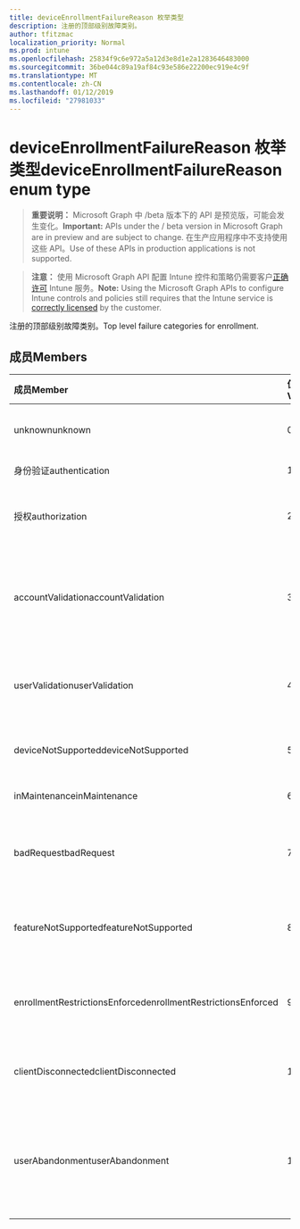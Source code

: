 ```yaml
---
title: deviceEnrollmentFailureReason 枚举类型
description: 注册的顶部级别故障类别。
author: tfitzmac
localization_priority: Normal
ms.prod: intune
ms.openlocfilehash: 25834f9c6e972a5a12d3e8d1e2a1283646483000
ms.sourcegitcommit: 36be044c89a19af84c93e586e22200ec919e4c9f
ms.translationtype: MT
ms.contentlocale: zh-CN
ms.lasthandoff: 01/12/2019
ms.locfileid: "27981033"
---
```

# <a name="deviceenrollmentfailurereason-enum-type"></a><span data-ttu-id="64e04-103">deviceEnrollmentFailureReason 枚举类型</span><span class="sxs-lookup"><span data-stu-id="64e04-103">deviceEnrollmentFailureReason enum type</span></span>

> <span data-ttu-id="64e04-104">**重要说明：** Microsoft Graph 中 /beta 版本下的 API 是预览版，可能会发生变化。</span><span class="sxs-lookup"><span data-stu-id="64e04-104">**Important:** APIs under the / beta version in Microsoft Graph are in preview and are subject to change.</span></span> <span data-ttu-id="64e04-105">在生产应用程序中不支持使用这些 API。</span><span class="sxs-lookup"><span data-stu-id="64e04-105">Use of these APIs in production applications is not supported.</span></span>

> <span data-ttu-id="64e04-106">**注意：** 使用 Microsoft Graph API 配置 Intune 控件和策略仍需要客户[正确许可](https://go.microsoft.com/fwlink/?linkid=839381) Intune 服务。</span><span class="sxs-lookup"><span data-stu-id="64e04-106">**Note:** Using the Microsoft Graph APIs to configure Intune controls and policies still requires that the Intune service is [correctly licensed](https://go.microsoft.com/fwlink/?linkid=839381) by the customer.</span></span>

<span data-ttu-id="64e04-107">注册的顶部级别故障类别。</span><span class="sxs-lookup"><span data-stu-id="64e04-107">Top level failure categories for enrollment.</span></span>
## <a name="members"></a><span data-ttu-id="64e04-108">成员</span><span class="sxs-lookup"><span data-stu-id="64e04-108">Members</span></span>
|<span data-ttu-id="64e04-109">成员</span><span class="sxs-lookup"><span data-stu-id="64e04-109">Member</span></span>|<span data-ttu-id="64e04-110">值</span><span class="sxs-lookup"><span data-stu-id="64e04-110">Value</span></span>|<span data-ttu-id="64e04-111">说明</span><span class="sxs-lookup"><span data-stu-id="64e04-111">Description</span></span>|
|:---|:---|:---|
|<span data-ttu-id="64e04-112">unknown</span><span class="sxs-lookup"><span data-stu-id="64e04-112">unknown</span></span>|<span data-ttu-id="64e04-113">0</span><span class="sxs-lookup"><span data-stu-id="64e04-113">0</span></span>|<span data-ttu-id="64e04-114">默认值是未知失败原因。</span><span class="sxs-lookup"><span data-stu-id="64e04-114">Default value, failure reason is unknown.</span></span>|
|<span data-ttu-id="64e04-115">身份验证</span><span class="sxs-lookup"><span data-stu-id="64e04-115">authentication</span></span>|<span data-ttu-id="64e04-116">1</span><span class="sxs-lookup"><span data-stu-id="64e04-116">1</span></span>|<span data-ttu-id="64e04-117">失败的身份验证</span><span class="sxs-lookup"><span data-stu-id="64e04-117">Authentication failed</span></span>|
|<span data-ttu-id="64e04-118">授权</span><span class="sxs-lookup"><span data-stu-id="64e04-118">authorization</span></span>|<span data-ttu-id="64e04-119">2</span><span class="sxs-lookup"><span data-stu-id="64e04-119">2</span></span>|<span data-ttu-id="64e04-120">呼叫已通过身份验证，但未被授权注册。</span><span class="sxs-lookup"><span data-stu-id="64e04-120">Call was authenticated, but not authorized to enroll.</span></span>|
|<span data-ttu-id="64e04-121">accountValidation</span><span class="sxs-lookup"><span data-stu-id="64e04-121">accountValidation</span></span>|<span data-ttu-id="64e04-122">3</span><span class="sxs-lookup"><span data-stu-id="64e04-122">3</span></span>|<span data-ttu-id="64e04-123">无法验证注册的帐户。</span><span class="sxs-lookup"><span data-stu-id="64e04-123">Failed to validate the account for enrollment.</span></span> <span data-ttu-id="64e04-124">（帐户已被阻止，注册未启用）</span><span class="sxs-lookup"><span data-stu-id="64e04-124">(Account blocked, enrollment not enabled)</span></span>|
|<span data-ttu-id="64e04-125">userValidation</span><span class="sxs-lookup"><span data-stu-id="64e04-125">userValidation</span></span>|<span data-ttu-id="64e04-126">4</span><span class="sxs-lookup"><span data-stu-id="64e04-126">4</span></span>|<span data-ttu-id="64e04-127">无法验证用户。</span><span class="sxs-lookup"><span data-stu-id="64e04-127">User could not be validated.</span></span> <span data-ttu-id="64e04-128">(不存在用户，缺少许可证)</span><span class="sxs-lookup"><span data-stu-id="64e04-128">(User does not exist, missing license)</span></span>|
|<span data-ttu-id="64e04-129">deviceNotSupported</span><span class="sxs-lookup"><span data-stu-id="64e04-129">deviceNotSupported</span></span>|<span data-ttu-id="64e04-130">5</span><span class="sxs-lookup"><span data-stu-id="64e04-130">5</span></span>|<span data-ttu-id="64e04-131">不支持移动设备管理设备。</span><span class="sxs-lookup"><span data-stu-id="64e04-131">Device is not supported for mobile device management.</span></span>|
|<span data-ttu-id="64e04-132">inMaintenance</span><span class="sxs-lookup"><span data-stu-id="64e04-132">inMaintenance</span></span>|<span data-ttu-id="64e04-133">6</span><span class="sxs-lookup"><span data-stu-id="64e04-133">6</span></span>|<span data-ttu-id="64e04-134">帐户是在维护。</span><span class="sxs-lookup"><span data-stu-id="64e04-134">Account is in maintenance.</span></span>|
|<span data-ttu-id="64e04-135">badRequest</span><span class="sxs-lookup"><span data-stu-id="64e04-135">badRequest</span></span>|<span data-ttu-id="64e04-136">7</span><span class="sxs-lookup"><span data-stu-id="64e04-136">7</span></span>|<span data-ttu-id="64e04-137">客户端发送请求不是服务理解/支持。</span><span class="sxs-lookup"><span data-stu-id="64e04-137">Client sent a request that is not understood/supported by the service.</span></span>|
|<span data-ttu-id="64e04-138">featureNotSupported</span><span class="sxs-lookup"><span data-stu-id="64e04-138">featureNotSupported</span></span>|<span data-ttu-id="64e04-139">8</span><span class="sxs-lookup"><span data-stu-id="64e04-139">8</span></span>|<span data-ttu-id="64e04-140">此帐户不支持使用此注册的功能。</span><span class="sxs-lookup"><span data-stu-id="64e04-140">Feature(s) used by this enrollment are not supported for this account.</span></span>|
|<span data-ttu-id="64e04-141">enrollmentRestrictionsEnforced</span><span class="sxs-lookup"><span data-stu-id="64e04-141">enrollmentRestrictionsEnforced</span></span>|<span data-ttu-id="64e04-142">9</span><span class="sxs-lookup"><span data-stu-id="64e04-142">9</span></span>|<span data-ttu-id="64e04-143">注册限制配置被管理员阻止此注册。</span><span class="sxs-lookup"><span data-stu-id="64e04-143">Enrollment restrictions configured by admin blocked this enrollment.</span></span>|
|<span data-ttu-id="64e04-144">clientDisconnected</span><span class="sxs-lookup"><span data-stu-id="64e04-144">clientDisconnected</span></span>|<span data-ttu-id="64e04-145">10</span><span class="sxs-lookup"><span data-stu-id="64e04-145">10</span></span>|<span data-ttu-id="64e04-146">客户端超时或注册已中止由最终用户。</span><span class="sxs-lookup"><span data-stu-id="64e04-146">Client timed out or enrollment was aborted by enduser.</span></span>|
|<span data-ttu-id="64e04-147">userAbandonment</span><span class="sxs-lookup"><span data-stu-id="64e04-147">userAbandonment</span></span>|<span data-ttu-id="64e04-148">11</span><span class="sxs-lookup"><span data-stu-id="64e04-148">11</span></span>|<span data-ttu-id="64e04-149">注册已放弃的最终用户。</span><span class="sxs-lookup"><span data-stu-id="64e04-149">Enrollment was abandoned by enduser.</span></span> <span data-ttu-id="64e04-150">（最终用户启动入职培训，但无法完成及时）</span><span class="sxs-lookup"><span data-stu-id="64e04-150">(Enduser started onboarding but failed to complete it in timely manner)</span></span>|






